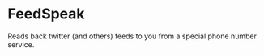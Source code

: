 FeedSpeak
=========

Reads back twitter (and others) feeds to you from a special phone number service.

